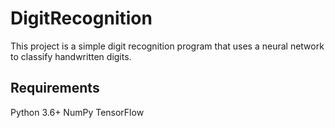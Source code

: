 # DigitRecognition
This project is a simple digit recognition program that uses a neural network to classify handwritten digits.

## Requirements
Python 3.6+
NumPy
TensorFlow
